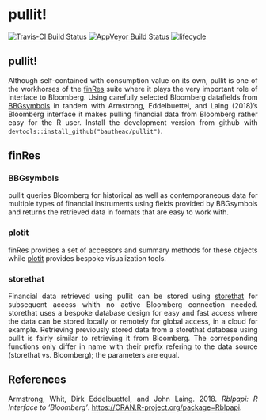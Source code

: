 pullit\!
================

<style> body {text-align: justify} </style>

[![Travis-CI Build
Status](https://travis-ci.org/bautheac/pullit.svg?branch=master)](https://travis-ci.org/bautheac/pullit)
[![AppVeyor Build
Status](https://ci.appveyor.com/api/projects/status/github/bautheac/pullit?branch=master&svg=true)](https://ci.appveyor.com/project/bautheac/pullit)
[![lifecycle](https://img.shields.io/badge/lifecycle-experimental-orange.svg)](https://www.tidyverse.org/lifecycle/#experimental)

## pullit\!

Although self-contained with consumption value on its own, pullit is one
of the workhorses of the [finRes](https://bautheac.github.io/finRes/)
suite where it plays the very important role of interface to Bloomberg.
Using carefully selected Bloomberg datafields from
[BBGsymbols](https://bautheac.github.io/BBGsymbols/) in tandem with
Armstrong, Eddelbuettel, and Laing (2018)’s Bloomberg interface it makes
pulling financial data from Bloomberg rather easy for the R user.
Install the development version from github with
`devtools::install_github("bautheac/pullit")`.

## finRes

### BBGsymbols

pullit queries Bloomberg for historical as well as contemporaneous data
for multiple types of financial instruments using fields provided by
BBGsymbols and returns the retrieved data in formats that are easy to
work with.

### plotit

finRes provides a set of accessors and summary methods for these objects
while [plotit](https://bautheac.github.io/plotit/) provides bespoke
visualization tools.

### storethat

Financial data retrieved using pullit can be stored using
[storethat](https://bautheac.github.io/storethat/) for subsequent access
whith no active Bloomberg connection needed. storethat uses a bespoke
database design for easy and fast access where the data can be stored
locally or remotely for global access, in a cloud for example.
Retrieving previously stored data from a storethat database using pullit
is fairly similar to retrieving it from Bloomberg. The corresponding
functions only differ in name with their prefix refering to the data
source (storethat vs. Bloomberg); the parameters are equal.

## References

<div id="refs" class="references">

<div id="ref-Armstrong_Rblpapi_2018">

Armstrong, Whit, Dirk Eddelbuettel, and John Laing. 2018. *Rblpapi: R
Interface to ’Bloomberg’*. <https://CRAN.R-project.org/package=Rblpapi>.

</div>

</div>
